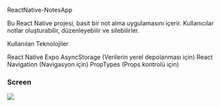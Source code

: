ReactNative-NotesApp

Bu React Native projesi, basit bir not alma uygulamasını içerir. Kullanıcılar notlar oluşturabilir, düzenleyebilir ve silebilirler.

Kullanılan Teknolojiler

React Native
Expo
AsyncStorage (Verilerin yerel depolanması için)
React Navigation (Navigasyon için)
PropTypes (Props kontrolü için)

### Screen

![](./notes.gif)
